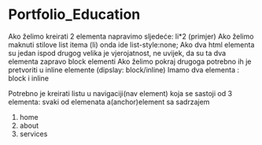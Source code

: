 # Portfolio_Education
Ako želimo kreirati 2 elementa napravimo sljedeće: li*2 (primjer)
Ako želimo maknuti stilove list itema (li) onda ide list-style:none;
Ako dva html elementa su jedan ispod drugog velika je vjerojatnost, ne uvijek, da su ta dva elementa zapravo block elementi
Ako želimo pokraj drugoga potrebno ih je pretvoriti u inline elemente (dipslay: block/inline)
Imamo dva elementa : block i inline


Potrebno je kreirati listu u navigaciji(nav element) koja se sastoji od 3 elementa: svaki od elemenata a(anchor)element sa sadrzajem
1. home
2. about
3. services 

